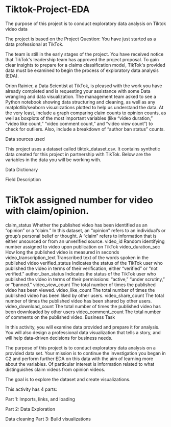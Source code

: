# Tiktok-Project-EDA
The purpose of this project is to conduct exploratory data analysis on Tiktok video data

The project is based on the Project Question:
You have just started as a data professional at TikTok.

The team is still in the early stages of the project. You have received notice that TikTok's leadership team has approved the project proposal. To gain clear insights to prepare for a claims classification model, TikTok's provided data must be examined to begin the process of exploratory data analysis (EDA).

Orion Rainier, a Data Scientist at TikTok, is pleased with the work you have already completed and is requesting your assistance with some Data wrangling and data visualization. The management team asked to see a Python notebook showing data structuring and cleaning, as well as any matplotlib/seaborn visualizations plotted to help us understand the data. At the very least, include a graph comparing claim counts to opinion counts, as well as boxplots of the most important variables (like “video duration,” “video like count,” “video comment count,” and “video view count”) to check for outliers. Also, include a breakdown of “author ban status” counts.

Data sources used

This project uses a dataset called tiktok_dataset.csv. It contains synthetic data created for this project in partnership with TikTok. Below are the variables in the data you will be working with.

Data Dictionary

Field	Description
#	TikTok assigned number for video with claim/opinion.
claim_status	Whether the published video has been identified as an “opinion” or a “claim.” In this dataset, an “opinion” refers to an individual’s or group’s personal belief or thought. A “claim” refers to information that is either unsourced or from an unverified source.
video_id	Random identifying number assigned to video upon publication on TikTok
video_duration_sec	How long the published video is measured in seconds
video_transcription_text	Transcribed text of the words spoken in the published video
verified_status	Indicates the status of the TikTok user who published the video in terms of their verification, either “verified” or “not verified.”
author_ban_status	Indicates the status of the TikTok user who published the video in terms of their permissions: “active,” “under scrutiny,” or “banned.”
video_view_count	The total number of times the published video has been viewed.
video_like_count	The total number of times the published video has been liked by other users.
video_share_count	The total number of times the published video has been shared by other users.
video_download_count	The total number of times the published video has been downloaded by other users
video_comment_count	The total number of comments on the published video.
Business Task

In this activity, you will examine data provided and prepare it for analysis. You will also design a professional data visualization that tells a story, and will help data-driven decisions for business needs.

The purpose of this project is to conduct exploratory data analysis on a provided data set. Your mission is to continue the investigation you began in C2 and perform further EDA on this data with the aim of learning more about the variables. Of particular interest is information related to what distinguishes claim videos from opinion videos.

The goal is to explore the dataset and create visualizations.


This activity has 4 parts:

Part 1: Imports, links, and loading

Part 2: Data Exploration

Data cleaning
Part 3: Build visualizations
